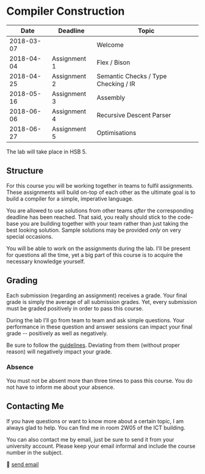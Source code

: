 # Compiler Construction

|    Date    |   Deadline   |                Topic                 |
| ---------- | ------------ | ------------------------------------ |
| 2018-03-07 |              | Welcome                              |
| 2018-04-04 | Assignment 1 | Flex / Bison                         |
| 2018-04-25 | Assignment 2 | Semantic Checks / Type Checking / IR |
| 2018-05-16 | Assignment 3 | Assembly                             |
| 2018-06-06 | Assignment 4 | Recursive Descent Parser             |
| 2018-06-27 | Assignment 5 | Optimisations                        |

The lab will take place in HSB 5.

## Structure

For this course you will be working together in teams to fulfil assignments.
These assignments will build on-top of each other as the ultimate goal is to build a compiler for a simple, imperative language.

You are allowed to use solutions from other teams *after* the corresponding deadline has been reached.
That said, you really should stick to the code-base you are building together with your team rather than just taking the best looking solution.
Sample solutions may be provided *only* on very special occasions.

You will be able to work on the assignments during the lab.
I'll be present for questions all the time, yet a big part of this course is to acquire the necessary knowledge yourself.

## Grading

Each submission (regarding an assignment) receives a grade.
Your final grade is simply the average of all submission grades.
Yet, every submission must be graded positively in order to pass this course.

During the lab I'll go from team to team and ask simple questions.
Your performance in these question and answer sessions can impact your final grade -- positively as well as negatively.

Be sure to follow the [guidelines](guidelines.md).
Deviating from them (without proper reason) will negatively impact your grade.

### Absence

You must not be absent more than three times to pass this course.
You do not have to inform me about your absence.

## Contacting Me

If you have questions or want to know more about a certain topic, I am always glad to help.
You can find me in room 2W05 of the ICT building.

You can also contact me by email, just be sure to send it from your university account.
Please keep your email informal and include the course number in the subject.

:email: [send email](mailto:alexander.hirsch@uibk.ac.at?subject=703602%20-%20)
